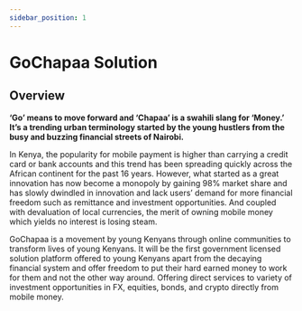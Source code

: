 ```yaml
---
sidebar_position: 1
---
```


# GoChapaa Solution

## Overview

**‘Go’ means to move forward and ‘Chapaa’ is a swahili slang for ‘Money.’ It’s a trending urban terminology started by the young hustlers from the busy and buzzing financial streets of Nairobi.**

In Kenya, the popularity for mobile payment is higher than carrying a credit card or bank accounts and this trend has been spreading quickly across the African continent for the past 16 years. However, what started as a great innovation has now become a monopoly by gaining 98% market share and has slowly dwindled in innovation and lack users’ demand for more financial freedom such as remittance and investment opportunities. And coupled with devaluation of local currencies, the merit of owning mobile money which yields no interest is losing steam.

GoChapaa is a movement by young Kenyans through online communities to transform lives of young Kenyans. It will be the first government licensed solution platform offered to young Kenyans apart from the decaying financial system and offer freedom to put their hard earned money to work for them and not the other way around. Offering direct services to variety of investment opportunities in FX, equities, bonds, and crypto directly from mobile money.
